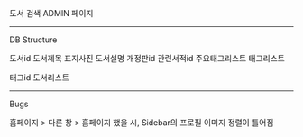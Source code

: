 도서 검색
ADMIN 페이지

---

DB Structure

도서id 도서제목 표지사진 도서설명 개정판id 관련서적id 주요태그리스트 태그리스트

태그id 도서리스트

---

Bugs

홈페이지 > 다른 창 > 홈페이지 했을 시, Sidebar의 프로필 이미지 정렬이 틀어짐